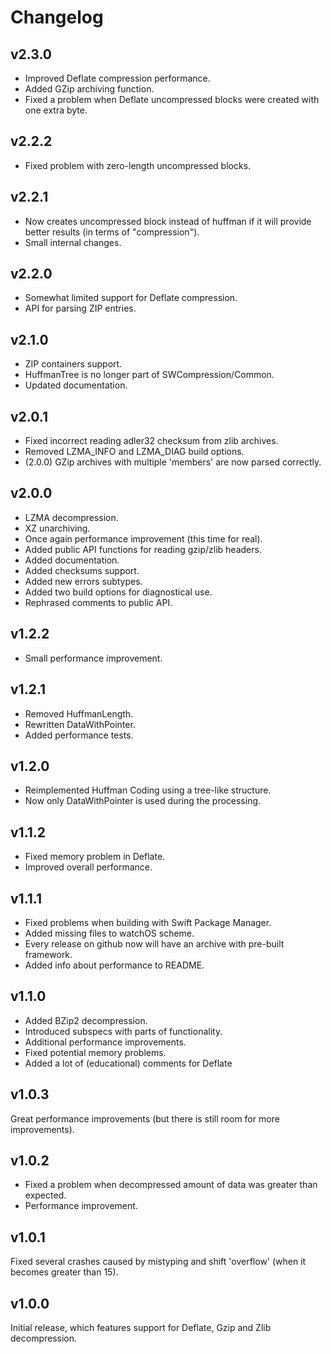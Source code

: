 # Changelog
v2.3.0
----------------
- Improved Deflate compression performance.
- Added GZip archiving function.
- Fixed a problem when Deflate uncompressed blocks were created with one extra byte.

v2.2.2
----------------
- Fixed problem with zero-length uncompressed blocks.

v2.2.1
----------------
- Now creates uncompressed block instead of huffman if it will provide better results (in terms of "compression").
- Small internal changes.

v2.2.0
----------------
- Somewhat limited support for Deflate compression.
- API for parsing ZIP entries.

v2.1.0
----------------
- ZIP containers support.
- HuffmanTree is no longer part of SWCompression/Common.
- Updated documentation.

v2.0.1
----------------
- Fixed incorrect reading adler32 checksum from zlib archives.
- Removed LZMA_INFO and LZMA_DIAG build options.
- (2.0.0) GZip archives with multiple 'members' are now parsed correctly.

v2.0.0
----------------
- LZMA decompression.
- XZ unarchiving.
- Once again performance improvement (this time for real).
- Added public API functions for reading gzip/zlib headers.
- Added documentation.
- Added checksums support.
- Added new errors subtypes.
- Added two build options for diagnostical use.
- Rephrased comments to public API.

v1.2.2
----------------
- Small performance improvement.

v1.2.1
----------------
- Removed HuffmanLength.
- Rewritten DataWithPointer.
- Added performance tests.

v1.2.0
----------------
- Reimplemented Huffman Coding using a tree-like structure.
- Now only DataWithPointer is used during the processing.

v1.1.2
----------------
- Fixed memory problem in Deflate.
- Improved overall performance.

v1.1.1
----------------
- Fixed problems when building with Swift Package Manager.
- Added missing files to watchOS scheme.
- Every release on github now will have an archive with pre-built framework.
- Added info about performance to README.

v1.1.0
----------------
- Added BZip2 decompression.
- Introduced subspecs with parts of functionality.
- Additional performance improvements.
- Fixed potential memory problems.
- Added a lot of (educational) comments for Deflate

v1.0.3
----------------
Great performance improvements (but there is still room for more improvements).

v1.0.2
----------------
- Fixed a problem when decompressed amount of data was greater than expected.
- Performance improvement.

v1.0.1
----------------
Fixed several crashes caused by mistyping and shift 'overflow' (when it becomes greater than 15).

v1.0.0
----------------
Initial release, which features support for Deflate, Gzip and Zlib decompression.
